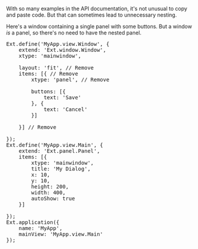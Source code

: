 With so many examples in the API documentation, it's not unusual to 
copy and paste code. But that can sometimes lead to unnecessary nesting.

Here's a window containing a single panel with some buttons. But a window _is_ a panel, so there's 
no need to have the nested panel.

<pre class="runnable run 340">
Ext.define('MyApp.view.Window', {
    extend: 'Ext.window.Window',
    xtype: 'mainwindow',

    layout: 'fit', // Remove
    items: [{ // Remove
        xtype: 'panel', // Remove

        buttons: [{
            text: 'Save'
        }, {
            text: 'Cancel'
        }]

    }] // Remove

});
Ext.define('MyApp.view.Main', {
    extend: 'Ext.panel.Panel',
    items: [{
        xtype: 'mainwindow',
        title: 'My Dialog',
        x: 10,
        y: 10,
        height: 200,
        width: 400,
        autoShow: true
    }]

});
Ext.application({
    name: 'MyApp',
    mainView: 'MyApp.view.Main'
});
</pre>

